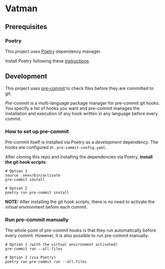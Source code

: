 # Vatman

## Prerequisites

### Poetry
This project uses [Poetry](https://python-poetry.org/) dependency manager.

Install Poetry following these [instructions](https://python-poetry.org/docs/#installation).

## Development

This project uses [pre-commit](https://pre-commit.com) to check files before they are committed to git.

*Pre-commit* is a multi-language package manager for pre-commit git hooks. You specify a list of hooks you want and pre-commit manages the installation and execution of any hook written in any language before every commit.

### How to set up pre-commit

Pre-commit itself is installed via Poetry as a *development* dependency. The hooks are configured in `.pre-commit-config.yaml`.

After cloning this repo and installing the dependencies via Poetry, **install the git hook scripts**:

```shell script
# Option 1
source .venv/bin/activate
pre-commit install

# Option 2
poetry run pre-commit install
```

**NOTE:** After installing the git hook scripts, there is no need to activate the virtual environment before each commit.

### Run pre-commit manually

The whole point of pre-commit hooks is that they run automatically before every commit.
However, it is also possible to run pre-commit manually:

```shell script
# Option 1 (with the virtual environment activated)
pre-commit run --all-files

# Option 2 (via Poetry)
poetry run pre-commit run --all-files
```
